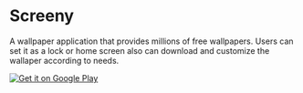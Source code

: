 # Screeny
 A wallpaper application that provides millions of free wallpapers. Users can set it as a lock or home screen also can download and customize the wallaper according to needs.
 
 <a href='https://play.google.com/store/apps/details?id=com.gulehri.edu.pk.screeny&pcampaignid=pcampaignidMKT-Other-global-all-co-prtnr-py-PartBadge-Mar2515-1'><img alt='Get it on Google Play' src='https://play.google.com/intl/en_us/badges/static/images/badges/en_badge_web_generic.png'/></a>
 
